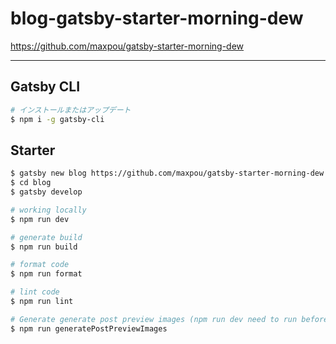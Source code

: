 # blog-gatsby-starter-morning-dew

https://github.com/maxpou/gatsby-starter-morning-dew

---

## Gatsby CLI

```sh
# インストールまたはアップデート
$ npm i -g gatsby-cli
```

## Starter

```sh
$ gatsby new blog https://github.com/maxpou/gatsby-starter-morning-dew
$ cd blog
$ gatsby develop
```

```sh
# working locally
$ npm run dev

# generate build
$ npm run build

# format code
$ npm run format

# lint code
$ npm run lint

# Generate generate post preview images (npm run dev need to run before)
$ npm run generatePostPreviewImages
```
